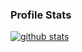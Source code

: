 ### Profile Stats

[![github stats](https://github-readme-stats.vercel.app/api?username=praneethpr&show_icons=true&include_all_commits=true&hide=stars&count_private=true&cache_seconds=3600)](https://github.com/praneethpr)

<!--
**praneethpr/praneethpr** is a ✨ _special_ ✨ repository because its `README.md` (this file) appears on your GitHub profile.

Here are some ideas to get you started:

- 🔭 I’m currently working on ...
- 🌱 I’m currently learning ...
- 👯 I’m looking to collaborate on ...
- 🤔 I’m looking for help with ...
- 💬 Ask me about ...
- 📫 How to reach me: ...
- 😄 Pronouns: ...
- ⚡ Fun fact: ...
-->
